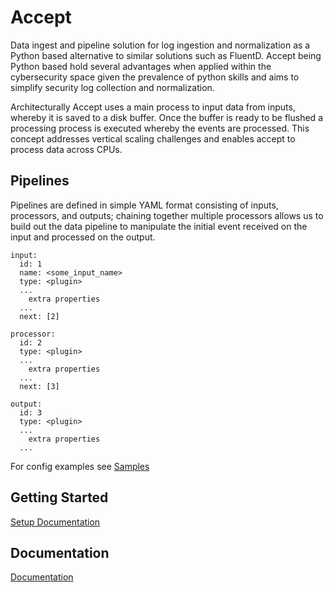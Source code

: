 # Accept

Data ingest and pipeline solution for log ingestion and normalization as a Python based alternative to similar solutions such as FluentD. Accept being Python based hold several advantages when applied within the cybersecurity space given the prevalence of python skills and aims to simplify security log collection and normalization.

Architecturally Accept uses a main process to input data from inputs, whereby it is saved to a disk buffer. Once the buffer is ready to be flushed a processing process is executed whereby the events are processed. This concept addresses vertical scaling challenges and enables accept to process data across CPUs.

## Pipelines

Pipelines are defined in simple YAML format consisting of inputs, processors, and outputs; chaining together multiple processors allows us to build out the data pipeline to manipulate the initial event received on the input and processed on the output.

```
input:
  id: 1
  name: <some_input_name>
  type: <plugin>
  ...
    extra properties
  ...
  next: [2]

processor:
  id: 2
  type: <plugin>
  ...
    extra properties
  ...
  next: [3]

output:
  id: 3
  type: <plugin>
  ...
    extra properties
  ...
```

For config examples see [Samples](https://github.com/secureack/accept/tree/main/samples)

## Getting Started

[Setup Documentation](https://github.com/secureack/accept/wiki/Setup)

## Documentation

[Documentation](https://github.com/secureack/accept/wiki)
